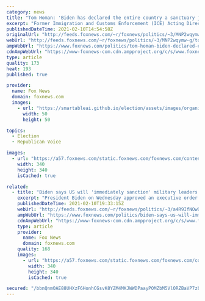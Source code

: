 ```yaml
---
category: news
title: "Tom Homan: 'Biden has declared the entire country a sanctuary jurisdiction'"
excerpt: "Former Immigration and Customs Enforcement (ICE) Acting Director Tom Homan argued on Wednesday that “President Biden has declared the entire country a sanctuary jurisdiction,” which he said means “more tragedies are going to come.”"
publishedDateTime: 2021-02-10T14:54:58Z
originalUrl: "http://feeds.foxnews.com/~r/foxnews/politics/~3/MNP2wqymw-g/tom-homan-biden-declared-entire-country-sanctuary-jurisdiction"
webUrl: "http://feeds.foxnews.com/~r/foxnews/politics/~3/MNP2wqymw-g/tom-homan-biden-declared-entire-country-sanctuary-jurisdiction"
ampWebUrl: "https://www.foxnews.com/politics/tom-homan-biden-declared-entire-country-sanctuary-jurisdiction.amp"
cdnAmpWebUrl: "https://www-foxnews-com.cdn.ampproject.org/c/s/www.foxnews.com/politics/tom-homan-biden-declared-entire-country-sanctuary-jurisdiction.amp"
type: article
quality: 173
heat: 193
published: true

provider:
  name: Fox News
  domain: foxnews.com
  images:
    - url: "https://smartableai.github.io/election/assets/images/organizations/foxnews.com-50x50.jpg"
      width: 50
      height: 50

topics:
  - Election
  - Republican Voice

images:
  - url: "https://a57.foxnews.com/static.foxnews.com/foxnews.com/content/uploads/2020/10/340/340/Talia-Kaplan.jpg?ve=1&tl=1"
    width: 340
    height: 340
    isCached: true

related:
  - title: "Biden says US will 'immediately sanction' military leaders who directed coup in Burma"
    excerpt: "President Biden on Wednesday approved an executive order to \"immediately sanction\" military leaders who directed the coup in Burma, calling on them to \"immediately release\" the democratic leaders and activists."
    publishedDateTime: 2021-02-10T19:33:15Z
    webUrl: "http://feeds.foxnews.com/~r/foxnews/politics/~3/a4R9IfNOwDg/biden-says-us-will-immediately-sanction-military-leaders-who-directed-coup-in-burma"
    ampWebUrl: "https://www.foxnews.com/politics/biden-says-us-will-immediately-sanction-military-leaders-who-directed-coup-in-burma.amp"
    cdnAmpWebUrl: "https://www-foxnews-com.cdn.ampproject.org/c/s/www.foxnews.com/politics/biden-says-us-will-immediately-sanction-military-leaders-who-directed-coup-in-burma.amp"
    type: article
    provider:
      name: Fox News
      domain: foxnews.com
    quality: 168
    images:
      - url: "https://a57.foxnews.com/static.foxnews.com/foxnews.com/content/uploads/2020/10/340/340/brooke-singman-headshot.jpg?ve=1&tl=1"
        width: 340
        height: 340
        isCached: true

secured: "/bbnQnmOAE88UHXzF6HonhCGsvK8YZM4MKJWWDPaayPOMZbM5VlORZBaVP7zbXrETGLSqXM8lgr4J5qRRgvlO+9Y4adt8qKz2k1ty/sqaHfAkc2+Rvwu0R/ODHvivHpvXtpxQR43UFZ9frtkrl9YawoVTmn6ZpLpD9dU9jR9GL1lHvnS7Bo8URJXH9fTukPcM92w2zMfaX5pgepqhA9BSUQof+N5qqIEAENtBu64VAzdAQfYZCGnQ/RRO6kPht/OSspthWmShzqG0ukHEksfD05J6+dIdRFtV9vFXgXs4lUWA9U4iqCFMLgMGCVZrkwoTZ53+WIVDQzSW/SVXgmK4/g2kyF+gtiLhXP4xi+TjLs=;77IEqX7O2kGJkvYiOCwFyw=="
---
```


